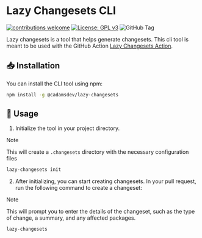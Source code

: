 # Lazy Changesets CLI

[![contributions welcome](https://img.shields.io/badge/contributions-welcome-brightgreen.svg?style=flat)](https://github.com/cadamsdev/lazy-changesets/issues) [![License: GPL v3](https://img.shields.io/badge/License-GPLv3-blue.svg)](https://www.gnu.org/licenses/gpl-3.0) ![GitHub Tag](https://img.shields.io/github/v/tag/cadamsdev/lazy-changesets)

Lazy changesets is a tool that helps generate changesets. This cli tool is meant to be used with the GitHub Action [Lazy Changesets Action](https://github.com/cadamsdev/lazy-changesets-action).

## 📥 Installation
You can install the CLI tool using npm:

```bash
npm install -g @cadamsdev/lazy-changesets
```

## 🚀 Usage

1. Initialize the tool in your project directory.

> [!NOTE]
> This will create a `.changesets` directory with the necessary configuration files

```bash
lazy-changesets init
```

2. After initializing, you can start creating changesets. In your pull request, run the following command to create a changeset:

> [!NOTE]
> This will prompt you to enter the details of the changeset, such as the type of change, a summary, and any affected packages.

```bash
lazy-changesets
```
